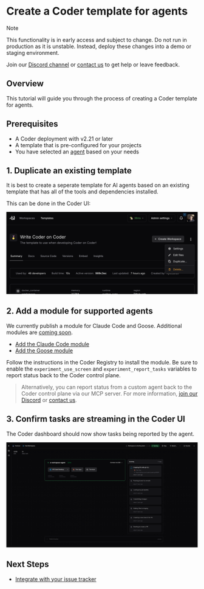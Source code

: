 # Create a Coder template for agents

> [!NOTE]
>
> This functionality is in early access and subject to change. Do not run in
> production as it is unstable. Instead, deploy these changes into a demo or
> staging environment.
>
> Join our [Discord channel](https://discord.gg/coder) or
> [contact us](https://coder.com/contact) to get help or leave feedback.

## Overview

This tutorial will guide you through the process of creating a Coder template
for agents.

## Prerequisites

- A Coder deployment with v2.21 or later
- A template that is pre-configured for your projects
- You have selected an [agent](./agents.md) based on your needs

## 1. Duplicate an existing template

It is best to create a seperate template for AI agents based on an existing
template that has all of the tools and dependencies installed.

This can be done in the Coder UI:

![Duplicate template](../../images/guides/ai-agents/duplicate.png)

## 2. Add a module for supported agents

We currently publish a module for Claude Code and Goose. Additional modules are
[coming soon](./agents.md).

- [Add the Claude Code module](https://registry.coder.com/modules/claude-code)
- [Add the Goose module](https://registry.coder.com/modules/goose)

Follow the instructions in the Coder Registry to install the module. Be sure to
enable the `experiment_use_screen` and `experiment_report_tasks` variables to
report status back to the Coder control plane.

> Alternatively, you can report status from a custom agent back to the Coder
> control plane via our MCP server. For more information,
> [join our Discord](https://discord.gg/coder) or
> [contact us](https://coder.com/contact).

## 3. Confirm tasks are streaming in the Coder UI

The Coder dashboard should now show tasks being reported by the agent.

![AI Agents in Coder](../../images/guides//ai-agents/landing.png)

## Next Steps

- [Integrate with your issue tracker](./issue-tracker.md)

